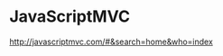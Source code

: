 <!--
id: 936272545
link: http://kevinisom.info/post/936272545/javascriptmvc
slug: javascriptmvc
date: Wed Aug 11 2010 20:36:54 GMT+1200 (NZST)
raw: {"blog_name":"kevinisom","id":936272545,"post_url":"http://kevinisom.info/post/936272545/javascriptmvc","slug":"javascriptmvc","type":"link","date":"2010-08-11 08:36:54 GMT","timestamp":1281515814,"state":"published","format":"html","reblog_key":"iBvQ4E6a","tags":[],"short_url":"http://tmblr.co/Zw68YytpcAX","highlighted":[],"feed_item":"http://javascriptmvc.com/#&search=home&who=index","from_feed_id":"650234","note_count":0,"title":"JavaScriptMVC","url":"http://javascriptmvc.com/#&search=home&who=index","description":""}
publish: 2010-08-011
tags: 
title: JavaScriptMVC
-->


JavaScriptMVC
=============

<http://javascriptmvc.com/#&search=home&who=index>

